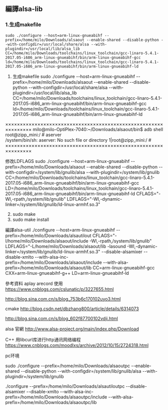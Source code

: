 ## 編譯alsa-lib

### 1.生成makefile

```
sudo ./configure --host=arm-linux-gnueabihf --prefix=/home/milo/Downloads/alsaout --enable-shared --disable-python --with-configdir=/usr/local/share/alsa --with-plugindir=/usr/local/lib/alsa_lib CC=/home/milo/Downloads/toolchains/linux_toolchain/gcc-linaro-5.4.1-2017.05-i686_arm-linux-gnueabihf/bin/arm-linux-gnueabihf-gcc  ld=/home/milo/Downloads/toolchains/linux_toolchain/gcc-linaro-5.4.1-2017.05-i686_arm-linux-gnueabihf/bin/arm-linux-gnueabihf-ld
```



1. 生成makefile
  sudo ./configure --host=arm-linux-gnueabihf --prefix=/home/milo/Downloads/alsaout --enable-shared --disable-python --with-configdir=/usr/local/share/alsa --with-plugindir=/usr/local/lib/alsa_lib CC=/home/milo/Downloads/toolchains/linux_toolchain/gcc-linaro-5.4.1-2017.05-i686_arm-linux-gnueabihf/bin/arm-linux-gnueabihf-gcc  ld=/home/milo/Downloads/toolchains/linux_toolchain/gcc-linaro-5.4.1-2017.05-i686_arm-linux-gnueabihf/bin/arm-linux-gnueabihf-ld

×××××××××××××××××××××××××××××××××××××××××××××××××××××××××××××××
milo@milo-OptiPlex-7040:~/Downloads/alsaout/bin$ adb shell
root@zipp_mini:/ # aserver                                                     
/system/bin/sh: aserver: No such file or directory
1|root@zipp_mini:/ #                 
×××××××××××××××××××××××××××××××××××××××××××××××××××××××××××××××


修改LDFLAGS
sudo ./configure --host=arm-linux-gnueabihf --prefix=/home/milo/Downloads/alsaout --enable-shared --disable-python --with-configdir=/system/lib/gnulib/alsa --with-plugindir=/system/lib/gnulib CC=/home/milo/Downloads/toolchains/linux_toolchain/gcc-linaro-5.4.1-2017.05-i686_arm-linux-gnueabihf/bin/arm-linux-gnueabihf-gcc  LD=/home/milo/Downloads/toolchains/linux_toolchain/gcc-linaro-5.4.1-2017.05-i686_arm-linux-gnueabihf/bin/arm-linux-gnueabihf-ld CFLAGS="-Wl,-rpath,/system/lib/gnulib" LDFLAGS="-Wl,-dynamic-linker=/system/lib/gnulib/ld-linux-armhf.so.3"

2. sudo make
3. sudo make install



編譯alsa-util
./configure --host=arm-linux-gnueabihf --prefix=/home/milo/Downloads/alsautilout CFLAGS="-I/home/milo/Downloads/alsaout/include -Wl,-rpath,/system/lib/gnulib" LDFLAGS="-L/home/milo/Downloads/alsaout/lib -lasound -Wl,-dynamic-linker=/system/lib/gnulib/ld-linux-armhf.so.3" --disable-alsamixer --disable-xmlto --with-alsa-inc-prefix=/home/milo/Downloads/alsaout/include --with-alsa-prefix=/home/milo/Downloads/alsaout/lib CC=arm-linux-gnueabihf-gcc CXX=arm-linux-gnueabihf-g++ LD=arm-linux-gnueabihf-ld



參考資料
aplay arecord 使用
https://www.cnblogs.com/cslunatic/p/3227655.html

http://blog.sina.com.cn/s/blog_753b6c170102uyo3.html

cmake
http://blog.csdn.net/dbzhang800/article/details/6314073

http://blog.sina.com.cn/s/blog_602f87700102vdji.html

alsa 官網
http://www.alsa-project.org/main/index.php/Download

C++ 用libcurl库进行http通讯网络编程
https://www.cnblogs.com/moodlxs/archive/2012/10/15/2724318.html


pc环境

sudo ./configure --prefix=/home/milo/Downloads/alsaoutpc --enable-shared --disable-python --with-configdir=/system/lib/gnulib/alsa --with-plugindir=/system/lib/gnulib 


./configure  --prefix=/home/milo/Downloads/alsautiloutpc --disable-alsamixer --disable-xmlto --with-alsa-inc-prefix=/home/milo/Downloads/alsaoutpc/include --with-alsa-prefix=/home/milo/Downloads/alsaoutpc/lib